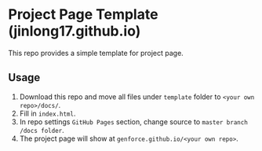 
# Project Page Template (jinlong17.github.io)

This repo provides a simple template for project page.

## Usage

1. Download this repo and move all files under `template` folder to `<your own repo>/docs/`.
2. Fill in `index.html`.
3. In repo settings `GitHub Pages` section, change source to `master branch /docs folder`.
4. The project page will show at `genforce.github.io/<your own repo>`.